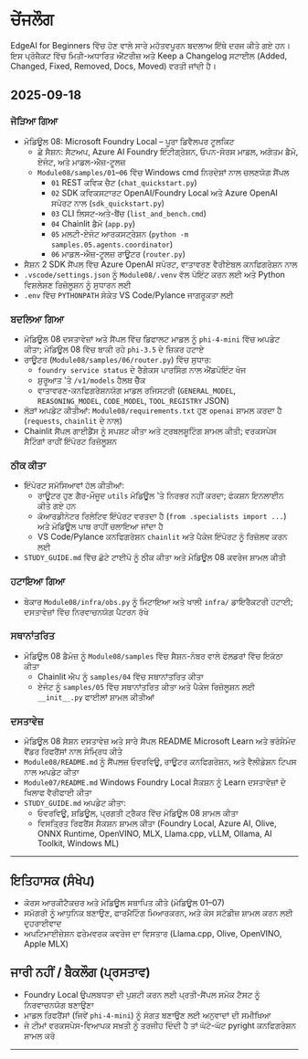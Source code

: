 <!--
CO_OP_TRANSLATOR_METADATA:
{
  "original_hash": "b02a49f9b47dc500f1b4791c01bb9501",
  "translation_date": "2025-09-22T18:22:02+00:00",
  "source_file": "CHANGELOG.md",
  "language_code": "pa"
}
-->
# ਚੇਂਜਲੌਗ

EdgeAI for Beginners ਵਿੱਚ ਹੋਣ ਵਾਲੇ ਸਾਰੇ ਮਹੱਤਵਪੂਰਨ ਬਦਲਾਅ ਇੱਥੇ ਦਰਜ ਕੀਤੇ ਗਏ ਹਨ। ਇਸ ਪ੍ਰੋਜੈਕਟ ਵਿੱਚ ਮਿਤੀ-ਅਧਾਰਿਤ ਐਂਟਰੀਜ਼ ਅਤੇ Keep a Changelog ਸਟਾਈਲ (Added, Changed, Fixed, Removed, Docs, Moved) ਵਰਤੀ ਜਾਂਦੀ ਹੈ।

## 2025-09-18

### ਜੋੜਿਆ ਗਿਆ
- ਮੋਡਿਊਲ 08: Microsoft Foundry Local – ਪੂਰਾ ਡਿਵੈਲਪਰ ਟੂਲਕਿਟ
  - ਛੇ ਸੈਸ਼ਨ: ਸੈਟਅਪ, Azure AI Foundry ਇੰਟੀਗ੍ਰੇਸ਼ਨ, ਓਪਨ-ਸੋਰਸ ਮਾਡਲ, ਅਗੇਤਮ ਡੈਮੋ, ਏਜੰਟ, ਅਤੇ ਮਾਡਲ-ਐਜ਼-ਟੂਲਜ਼
  - `Module08/samples/01`–`06` ਵਿੱਚ Windows cmd ਨਿਰਦੇਸ਼ਾਂ ਨਾਲ ਚਲਣਯੋਗ ਸੈਂਪਲ
    - `01` REST ਕਵਿਕ ਚੈਟ (`chat_quickstart.py`)
    - `02` SDK ਕਵਿਕਸਟਾਰਟ OpenAI/Foundry Local ਅਤੇ Azure OpenAI ਸਪੋਰਟ ਨਾਲ (`sdk_quickstart.py`)
    - `03` CLI ਲਿਸਟ-ਅਤੇ-ਬੈਂਚ (`list_and_bench.cmd`)
    - `04` Chainlit ਡੈਮੋ (`app.py`)
    - `05` ਮਲਟੀ-ਏਜੰਟ ਆਰਕਸਟ੍ਰੇਸ਼ਨ (`python -m samples.05.agents.coordinator`)
    - `06` ਮਾਡਲ-ਐਜ਼-ਟੂਲਜ਼ ਰਾਊਟਰ (`router.py`)
- ਸੈਸ਼ਨ 2 SDK ਸੈਂਪਲ ਵਿੱਚ Azure OpenAI ਸਪੋਰਟ, ਵਾਤਾਵਰਣ ਵੈਰੀਏਬਲ ਕਨਫਿਗਰੇਸ਼ਨ ਨਾਲ
- `.vscode/settings.json` ਨੂੰ `Module08/.venv` ਵੱਲ ਪੋਇੰਟ ਕਰਨ ਲਈ ਅਤੇ Python ਵਿਸ਼ਲੇਸ਼ਣ ਰਿਜ਼ੋਲੂਸ਼ਨ ਨੂੰ ਸੁਧਾਰਨ ਲਈ
- `.env` ਵਿੱਚ `PYTHONPATH` ਸੰਕੇਤ VS Code/Pylance ਜਾਗਰੂਕਤਾ ਲਈ

### ਬਦਲਿਆ ਗਿਆ
- ਮੋਡਿਊਲ 08 ਦਸਤਾਵੇਜ਼ਾਂ ਅਤੇ ਸੈਂਪਲ ਵਿੱਚ ਡਿਫਾਲਟ ਮਾਡਲ ਨੂੰ `phi-4-mini` ਵਿੱਚ ਅਪਡੇਟ ਕੀਤਾ; ਮੋਡਿਊਲ 08 ਵਿੱਚ ਬਾਕੀ ਰਹੇ `phi-3.5` ਦੇ ਜ਼ਿਕਰ ਹਟਾਏ
- ਰਾਊਟਰ (`Module08/samples/06/router.py`) ਵਿੱਚ ਸੁਧਾਰ:
  - `foundry service status` ਦੇ ਰੈਗੇਕਸ ਪਾਰਸਿੰਗ ਨਾਲ ਐਂਡਪੋਇੰਟ ਖੋਜ
  - ਸ਼ੁਰੂਆਤ 'ਤੇ `/v1/models` ਹੈਲਥ ਚੈੱਕ
  - ਵਾਤਾਵਰਣ-ਕਨਫਿਗਰੇਸ਼ਨਯੋਗ ਮਾਡਲ ਰਜਿਸਟਰੀ (`GENERAL_MODEL`, `REASONING_MODEL`, `CODE_MODEL`, `TOOL_REGISTRY` JSON)
- ਲੋੜਾਂ ਅਪਡੇਟ ਕੀਤੀਆਂ: `Module08/requirements.txt` ਹੁਣ `openai` ਸ਼ਾਮਲ ਕਰਦਾ ਹੈ (`requests`, `chainlit` ਦੇ ਨਾਲ)
- Chainlit ਸੈਂਪਲ ਗਾਈਡੈਂਸ ਨੂੰ ਸਪਸ਼ਟ ਕੀਤਾ ਅਤੇ ਟ੍ਰਬਲਸ਼ੂਟਿੰਗ ਸ਼ਾਮਲ ਕੀਤੀ; ਵਰਕਸਪੇਸ ਸੈਟਿੰਗਾਂ ਰਾਹੀਂ ਇੰਪੋਰਟ ਰਿਜ਼ੋਲੂਸ਼ਨ

### ਠੀਕ ਕੀਤਾ
- ਇੰਪੋਰਟ ਸਮੱਸਿਆਵਾਂ ਹੱਲ ਕੀਤੀਆਂ:
  - ਰਾਊਟਰ ਹੁਣ ਗੈਰ-ਮੌਜੂਦ `utils` ਮੋਡਿਊਲ 'ਤੇ ਨਿਰਭਰ ਨਹੀਂ ਕਰਦਾ; ਫੰਕਸ਼ਨ ਇਨਲਾਈਨ ਕੀਤੇ ਗਏ ਹਨ
  - ਕੋਆਰਡੀਨੇਟਰ ਰਿਲੇਟਿਵ ਇੰਪੋਰਟ ਵਰਤਦਾ ਹੈ (`from .specialists import ...`) ਅਤੇ ਮੋਡਿਊਲ ਪਾਥ ਰਾਹੀਂ ਚਲਾਇਆ ਜਾਂਦਾ ਹੈ
  - VS Code/Pylance ਕਨਫਿਗਰੇਸ਼ਨ `chainlit` ਅਤੇ ਪੈਕੇਜ ਇੰਪੋਰਟ ਨੂੰ ਰਿਜ਼ੋਲਵ ਕਰਨ ਲਈ
- `STUDY_GUIDE.md` ਵਿੱਚ ਛੋਟੇ ਟਾਈਪੋ ਨੂੰ ਠੀਕ ਕੀਤਾ ਅਤੇ ਮੋਡਿਊਲ 08 ਕਵਰੇਜ ਸ਼ਾਮਲ ਕੀਤੀ

### ਹਟਾਇਆ ਗਿਆ
- ਬੇਕਾਰ `Module08/infra/obs.py` ਨੂੰ ਮਿਟਾਇਆ ਅਤੇ ਖਾਲੀ `infra/` ਡਾਇਰੈਕਟਰੀ ਹਟਾਈ; ਦਸਤਾਵੇਜ਼ਾਂ ਵਿੱਚ ਨਿਰਵਾਚਨਯੋਗ ਪੈਟਰਨ ਰੱਖੇ

### ਸਥਾਨਾਂਤਰਿਤ
- ਮੋਡਿਊਲ 08 ਡੈਮੋਜ਼ ਨੂੰ `Module08/samples` ਵਿੱਚ ਸੈਸ਼ਨ-ਨੰਬਰ ਵਾਲੇ ਫੋਲਡਰਾਂ ਵਿੱਚ ਇਕੱਠਾ ਕੀਤਾ
  - Chainlit ਐਪ ਨੂੰ `samples/04` ਵਿੱਚ ਸਥਾਨਾਂਤਰਿਤ ਕੀਤਾ
  - ਏਜੰਟ ਨੂੰ `samples/05` ਵਿੱਚ ਸਥਾਨਾਂਤਰਿਤ ਕੀਤਾ ਅਤੇ ਪੈਕੇਜ ਰਿਜ਼ੋਲੂਸ਼ਨ ਲਈ `__init__.py` ਫਾਈਲਾਂ ਸ਼ਾਮਲ ਕੀਤੀਆਂ

### ਦਸਤਾਵੇਜ਼
- ਮੋਡਿਊਲ 08 ਸੈਸ਼ਨ ਦਸਤਾਵੇਜ਼ ਅਤੇ ਸਾਰੇ ਸੈਂਪਲ README Microsoft Learn ਅਤੇ ਭਰੋਸੇਮੰਦ ਵੈਂਡਰ ਰਿਫਰੈਂਸਾਂ ਨਾਲ ਸੰਮ੍ਰਿਧ ਕੀਤੇ
- `Module08/README.md` ਨੂੰ ਸੈਂਪਲਜ਼ ਓਵਰਵਿਊ, ਰਾਊਟਰ ਕਨਫਿਗਰੇਸ਼ਨ, ਅਤੇ ਵੈਲੀਡੇਸ਼ਨ ਟਿਪਸ ਨਾਲ ਅਪਡੇਟ ਕੀਤਾ
- `Module07/README.md` Windows Foundry Local ਸੈਕਸ਼ਨ ਨੂੰ Learn ਦਸਤਾਵੇਜ਼ਾਂ ਦੇ ਖਿਲਾਫ ਵੈਰੀਫਾਈ ਕੀਤਾ
- `STUDY_GUIDE.md` ਅਪਡੇਟ ਕੀਤਾ:
  - ਓਵਰਵਿਊ, ਸ਼ਡਿਊਲ, ਪ੍ਰਗਤੀ ਟ੍ਰੈਕਰ ਵਿੱਚ ਮੋਡਿਊਲ 08 ਸ਼ਾਮਲ ਕੀਤਾ
  - ਵਿਸਤ੍ਰਿਤ ਰਿਫਰੈਂਸ ਸੈਕਸ਼ਨ ਸ਼ਾਮਲ ਕੀਤਾ (Foundry Local, Azure AI, Olive, ONNX Runtime, OpenVINO, MLX, Llama.cpp, vLLM, Ollama, AI Toolkit, Windows ML)

---

## ਇਤਿਹਾਸਕ (ਸੰਖੇਪ)
- ਕੋਰਸ ਆਰਕੀਟੈਕਚਰ ਅਤੇ ਮੋਡਿਊਲ ਸਥਾਪਿਤ ਕੀਤੇ (ਮੋਡਿਊਲ 01–07)
- ਸਮੱਗਰੀ ਨੂੰ ਆਧੁਨਿਕ ਬਣਾਉਣ, ਫਾਰਮੈਟਿੰਗ ਮਿਆਰਕਰਨ, ਅਤੇ ਕੇਸ ਸਟੱਡੀਜ਼ ਸ਼ਾਮਲ ਕਰਨ ਲਈ ਦੁਹਰਾਈਵਾਦ
- ਅਪਟਿਮਾਈਜ਼ੇਸ਼ਨ ਫਰੇਮਵਰਕ ਕਵਰੇਜ ਦਾ ਵਿਸਤਾਰ (Llama.cpp, Olive, OpenVINO, Apple MLX)

## ਜਾਰੀ ਨਹੀਂ / ਬੈਕਲੌਗ (ਪ੍ਰਸਤਾਵ)
- Foundry Local ਉਪਲਬਧਤਾ ਦੀ ਪੁਸ਼ਟੀ ਕਰਨ ਲਈ ਪ੍ਰਤੀ-ਸੈਂਪਲ ਸਮੋਕ ਟੈਸਟ ਨੂੰ ਨਿਰਵਾਚਨਯੋਗ ਬਣਾਉਣਾ
- ਮਾਡਲ ਰਿਫਰੈਂਸਾਂ (ਜਿਵੇਂ `phi-4-mini`) ਨੂੰ ਸੰਗਤ ਬਣਾਉਣ ਲਈ ਅਨੁਵਾਦਾਂ ਦੀ ਸਮੀਖਿਆ
- ਜੇ ਟੀਮਾਂ ਵਰਕਸਪੇਸ-ਵਿਆਪਕ ਸਖ਼ਤੀ ਨੂੰ ਤਰਜੀਹ ਦਿੰਦੀ ਹੈ ਤਾਂ ਘੱਟੋ-ਘੱਟ pyright ਕਨਫਿਗਰੇਸ਼ਨ ਸ਼ਾਮਲ ਕਰੋ

---

